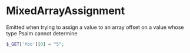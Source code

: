 # MixedArrayAssignment

Emitted when trying to assign a value to an array offset on a value whose type Psalm cannot determine

```php
$_GET['foo'][0] = "5";
```
